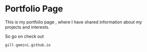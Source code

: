 # Portfolio Page

This is my portfolio page , where I have shared information about my projects and interests.

So go on check out

`gill-gemini.github.io`
